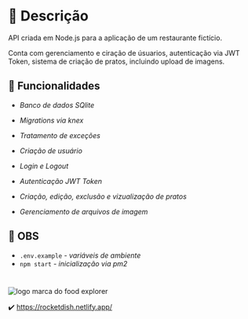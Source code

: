 # :scroll: Descrição

API criada em Node.js para a aplicação de um restaurante fictício.

Conta com gerenciamento e ciração de úsuarios, autenticação via JWT Token, sistema de criação de pratos, incluindo upload de imagens.

## :wrench: Funcionalidades

- *Banco de dados SQlite*
- *Migrations via knex*
- *Tratamento de exceções*

- *Criação de usuário*
- *Login e Logout*
- *Autenticação JWT Token*
- *Criação, edição, exclusão e vizualização de pratos*
- *Gerenciamento de arquivos de imagem*


## :construction: OBS

- `.env.example` - *variáveis de ambiente*
- `npm start` - *inicialização via pm2*


#
 
 ![logo marca do food explorer](https://i.imgur.com/W7i1bx5.png)

:heavy_check_mark: https://rocketdish.netlify.app/
